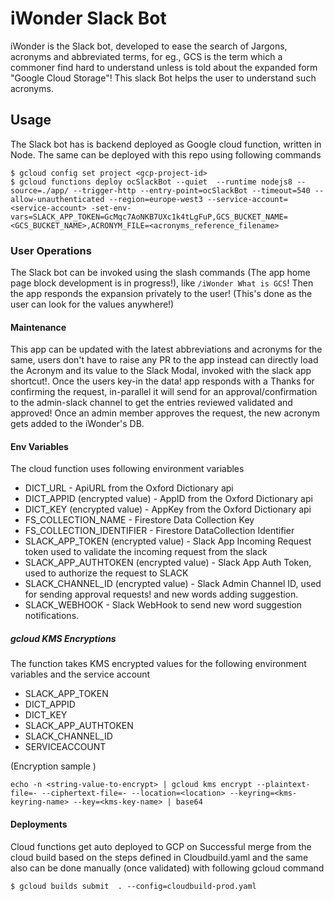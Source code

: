 # iWonder Slack Bot

iWonder is the Slack bot, developed to ease the search of Jargons, acronyms and abbreviated terms, for eg., GCS is the term which a commoner find hard to understand unless is told about the expanded form "Google Cloud Storage"! This slack Bot helps the user to understand such acronyms.

## Usage

The Slack bot has is backend deployed as Google cloud function, written in Node. The same can be deployed with this repo using following commands

```console
$ gcloud config set project <gcp-project-id>
$ gcloud functions deploy ocSlackBot --quiet  --runtime nodejs8 --source=./app/ --trigger-http --entry-point=ocSlackBot --timeout=540 --allow-unauthenticated --region=europe-west3 --service-account=<service-account> -set-env-vars=SLACK_APP_TOKEN=GcMqc7AoNKB7UXc1k4tLgFuP,GCS_BUCKET_NAME=<GCS_BUCKET_NAME>,ACRONYM_FILE=<acronyms_reference_filename>
```

### User Operations

 The Slack bot can be invoked using the slash commands (The app home page block development is in progress!), like ```/iWonder What is GCS```! Then the app responds the expansion privately to the user! (This's done as the user can look for the values anywhere!)

#### Maintenance

This app can be updated with the latest abbreviations and acronyms for the same, users don't have to raise any PR to the app instead can directly load the Acronym and its value to the Slack Modal, invoked with the slack app shortcut!. Once the users key-in the data! app responds with a Thanks for confirming the request, in-parallel it will send for an approval/confirmation to the admin-slack channel to get the entries reviewed validated and approved! Once an admin member approves the request, the new acronym gets added to the iWonder's DB.

#### Env Variables

The cloud function uses following environment variables

- DICT_URL  - ApiURL from the Oxford Dictionary api
- DICT_APPID (encrypted value) - AppID from the Oxford Dictionary api
- DICT_KEY (encrypted value) - AppKey from the Oxford Dictionary api
- FS_COLLECTION_NAME - Firestore Data Collection Key
- FS_COLLECTION_IDENTIFIER - Firestore DataCollection Identifier
- SLACK_APP_TOKEN (encrypted value) - Slack App Incoming Request token used to validate the incoming request from the slack
- SLACK_APP_AUTHTOKEN (encrypted value) - Slack App Auth Token, used to authorize the request to SLACK
- SLACK_CHANNEL_ID (encrypted value) - Slack Admin Channel ID, used for sending approval requests! and new words adding suggestion.
- SLACK_WEBHOOK - Slack WebHook to send new word suggestion notifications.

##### gcloud KMS Encryptions

The function takes KMS encrypted values for the following environment variables and the service account

- SLACK_APP_TOKEN
- DICT_APPID
- DICT_KEY
- SLACK_APP_AUTHTOKEN
- SLACK_CHANNEL_ID
- SERVICEACCOUNT

(Encryption sample )

```
echo -n <string-value-to-encrypt> | gcloud kms encrypt --plaintext-file=- --ciphertext-file=- --location=<location> --keyring=<kms-keyring-name> --key=<kms-key-name> | base64
```

#### Deployments

Cloud functions get auto deployed to GCP on Successful merge from the cloud build based on the steps defined in Cloudbuild.yaml and the same also can be done manually (once validated) with following gcloud command

```
$ gcloud builds submit  . --config=cloudbuild-prod.yaml
```
